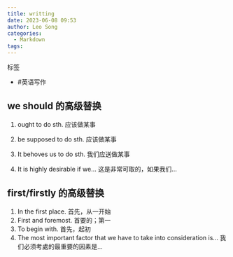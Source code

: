 ```yaml
---
title: writting
date: 2023-06-08 09:53
author: Leo Song
categories:
  - Markdown
tags:
---
```


标签

- #英语写作

## we should 的高级替换

1. ought to do sth.
   应该做某事

2. be supposed to do sth.
   应该做某事

3. It behoves us to do sth.
   我们应送做某事

4. It is highly desirable if we...
   这是非常可取的，如果我们…

## first/firstly 的高级替换

1. In the first place.
   首先，从一开始
2. First and foremost.
   首要的；第一
3. To begin with.
   首先，起初
4. The most important factor that we have to take into consideration is...
   我们必须考處的最重要的因素是...
